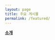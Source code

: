 ```yaml
---
layout: page
title: 주요 게시물
permalink: /featured/
---
```


[**소개**](/2018/06/24/welcome-to-etherstudy-tech-blog.html)
